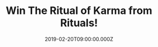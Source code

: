 ---
campaign-uuid: "c-81bd93ec-a8db-45e5-98bc-fe65fc6b6381"
type: "Preview"
category: "Gifts"
date: "2019-02-20T09:00:00.000Z"
end-date: "2019-04-20T23:59:00.000Z"
disable-form: false
is_promoted: true
has_entry_page: true
title: "Win The Ritual of Karma from Rituals!"
competition-description: "According to ancient Hindu belief, living with good intent\
  \ attracts good karma. Say good words, think good thoughts, do good deeds and keep\
  \ the circle positive because ultimately, you reap what you sow. The Ritual of Karma\
  \ collect... is what you're looking for. Click below for a chance to win."
hero-header: "Win The Ritual of Karma from Rituals!"
terms-confirmation: "N/A"
banner-img: "https://assets.expresslyapp.com/asset-bd623ca6-43c4-4735-a2e8-a574991ffe0d.jpg"
logo-left-href: "http://club.expressly.io"
logo-left-image: "https://assets.expresslyapp.com/asset-bf61fbf2-c9e5-4ad6-9a2e-7285fd584778.jpg"
logo-left-title: "Expressly Club"
bg-image-hero: "https://assets.expresslyapp.com/asset-3276b2b9-8e32-4297-ba32-ab394f2172d3.jpg"
bg-image-first: "https://assets.expresslyapp.com/asset-4b1f6542-b075-48b6-9696-01fc82e2ef12.jpg"
bg-image-second: "https://assets.expresslyapp.com/asset-e2cee6dd-b20c-4e2d-a7ca-9a124a54896f.jpg"
bg-image-third: "https://assets.expresslyapp.com/asset-35f18408-4623-4999-8dca-54f95810403c.jpg"
section1-content: "The Ritual of Karma collection helps you immerse yourself in the\
  \ positive vibes of summer all year round, with luxury fragrant products designed\
  \ to instantly enhance your mood. Take good care of yourself, practice soulfulness\
  \ and pay attention to the little things. In the end it will find its way back to\
  \ you, by means of happiness. Be it for body, mind or soul."
section2-content: "This wonderful gift pack is the perfect present for a friend or\
  \ family member or for treating yourself! Contains a shower foam, shower scrub,\
  \ body cream and bed and body spray. Experience the ultimate summer sensation with\
  \ these soothing products based on the floral aroma of Holy Lotus and Organic White\
  \ Tea."
section3-content: "<p>If you want to immerse yourself in the positive vibes of summer\
  \ all year round... enter the form below for a chance to win this amazing gift now.</p>\r\
  \n<p>Good luck!</p>"
entry-title: "Win The Ritual of Karma from Rituals!"
entry-content: "Enter the draw to win The Ritual of Karma from Rituals by completing\
  \ the form below before 23:59 on 20th April 2019."
has-winner: false
prize-description: "The Ritual of Karma from Rituals."
special-conditions: "Multiple entries are allowed up to one every day."
country-restrictions:
- "GB"
---